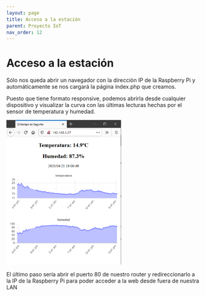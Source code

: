 ```yaml
---
layout: page
title: Acceso a la estación
parent: Proyecto IoT
nav_order: 12
---
```

# Acceso a la estación
 

Sólo nos queda abrir un navegador con la dirección IP de la Raspberry Pi y automáticamente se nos cargará la página index.php que creamos.

Puesto que tiene formato responsive, podemos abrirla desde cualquier dispositivo y visualizar la curva con las últimas lecturas hechas por el sensor de temperatura y humedad.

<img src="../images/Meteo2.png" width="300">

El último paso sería abrir el puerto 80 de nuestro router y redireccionarlo a la IP de la Raspberry Pi para poder acceder a la web desde fuera de nuestra LAN